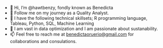 - 👋 Hi, I’m @hawtbenzy, fondly known as Benedicta
- 👀 Follow me on my journey as a Quality Analyst.
- 🌱 I have the following technical skillsets; R programming language, Tableau, Python, SQL, Machine Learning 
- 💞️ I am vast in data optimization and I am passionate about sustanability.
- 📫 Feel free to reach me at benedictaoruerio@gmail.com for collaborations and consulations.

<!---
hawtbenzy/hawtbenzy is a ✨ special ✨ repository because its `README.md` (this file) appears on your GitHub profile.
You can click the Preview link to take a look at your changes.
--->
